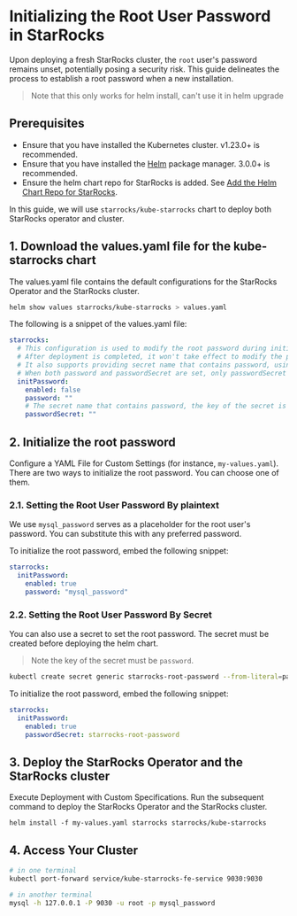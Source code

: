 # Initializing the Root User Password in StarRocks

Upon deploying a fresh StarRocks cluster, the `root` user's password remains unset, potentially posing a security risk.
This guide delineates the process to establish a root password when a new installation.

> Note that this only works for helm install, can't use it in helm upgrade

## Prerequisites

- Ensure that you have installed the Kubernetes cluster. v1.23.0+ is recommended.
- Ensure that you have installed the [Helm](https://helm.sh/) package manager. 3.0.0+ is recommended.
- Ensure the helm chart repo for StarRocks is added.
  See [Add the Helm Chart Repo for StarRocks](./add_helm_repo_howto.md).

In this guide, we will use `starrocks/kube-starrocks` chart to deploy both StarRocks operator and cluster.

## 1. Download the values.yaml file for the kube-starrocks chart

The values.yaml file contains the default configurations for the StarRocks Operator and the StarRocks cluster.

```Bash
helm show values starrocks/kube-starrocks > values.yaml
```

The following is a snippet of the values.yaml file:

```yaml
starrocks:
  # This configuration is used to modify the root password during initial deployment.
  # After deployment is completed, it won't take effect to modify the password here and to do a `helm upgrade`.
  # It also supports providing secret name that contains password, using the password in the secret instead of the plaintext in the values.yaml.
  # When both password and passwordSecret are set, only passwordSecret takes effect.
  initPassword:
    enabled: false
    password: ""
    # The secret name that contains password, the key of the secret is "password", and you should create it first.
    passwordSecret: ""
```

## 2. Initialize the root password

Configure a YAML File for Custom Settings (for instance, `my-values.yaml`). There are two ways to
initialize the root password. You can choose one of them.

### 2.1. Setting the Root User Password By plaintext

We use `mysql_password` serves as a placeholder for the root user's password. You can substitute this
with any preferred password.

To initialize the root password, embed the following snippet:

```yaml
starrocks:
  initPassword:
    enabled: true
    password: "mysql_password"
```

### 2.2. Setting the Root User Password By Secret

You can also use a secret to set the root password. The secret must be created before deploying the helm chart.

> Note the key of the secret must be `password`.

```bash
kubectl create secret generic starrocks-root-password --from-literal=password=mysql_password
```

To initialize the root password, embed the following snippet:

```yaml
starrocks:
  initPassword:
    enabled: true
    passwordSecret: starrocks-root-password
```

## 3. Deploy the StarRocks Operator and the StarRocks cluster

Execute Deployment with Custom Specifications. Run the subsequent command to deploy the StarRocks Operator and the
StarRocks cluster.

```shell
helm install -f my-values.yaml starrocks starrocks/kube-starrocks
```

## 4. Access Your Cluster

```bash
# in one terminal
kubectl port-forward service/kube-starrocks-fe-service 9030:9030

# in another terminal
mysql -h 127.0.0.1 -P 9030 -u root -p mysql_password
```
